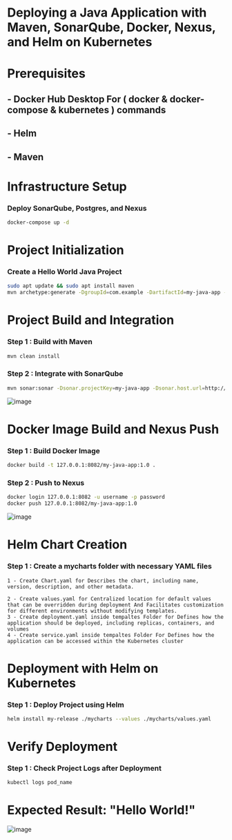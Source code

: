 # Deploying a Java Application with Maven, SonarQube, Docker, Nexus, and Helm on Kubernetes

# Prerequisites

## - Docker Hub Desktop For ( docker & docker-compose & kubernetes ) commands
## - Helm
## - Maven

# Infrastructure Setup

### Deploy SonarQube, Postgres, and Nexus

```bash
docker-compose up -d
```

# Project Initialization

### Create a Hello World Java Project

```bash
sudo apt update && sudo apt install maven
mvn archetype:generate -DgroupId=com.example -DartifactId=my-java-app -DarchetypeArtifactId=maven-archetype-quickstart -DinteractiveMode=false
```

# Project Build and Integration

### Step 1 : Build with Maven

```bash
mvn clean install
```

### Step 2 : Integrate with SonarQube

```bash
mvn sonar:sonar -Dsonar.projectKey=my-java-app -Dsonar.host.url=http://127.0.0.1:9000 -Dsonar.login=token
```
![image](https://github.com/amrashraf-web/Maven_Demo_Task_1/assets/82893114/f49283e1-83ab-48ca-97b0-bca16b0ddb41)


# Docker Image Build and Nexus Push

### Step 1 : Build Docker Image

```bash
docker build -t 127.0.0.1:8082/my-java-app:1.0 .
```

### Step 2 : Push to Nexus

```bash
docker login 127.0.0.1:8082 -u username -p password
docker push 127.0.0.1:8082/my-java-app:1.0
```

![image](https://github.com/amrashraf-web/Maven_Demo_Task_1/assets/82893114/412ba87d-133d-4e29-aedb-49fe4e0bc5b0)



# Helm Chart Creation

### Step 1 : Create a mycharts folder with necessary YAML files

    1 - Create Chart.yaml for Describes the chart, including name, version, description, and other metadata.
    
    2 - Create values.yaml for Centralized location for default values that can be overridden during deployment And Facilitates customization for different environments without modifying templates.
    3 - Create deployment.yaml inside tempaltes Folder for Defines how the application should be deployed, including replicas, containers, and volumes
    4 - Create service.yaml inside tempaltes Folder For Defines how the application can be accessed within the Kubernetes cluster


# Deployment with Helm on Kubernetes

### Step 1 : Deploy Project using Helm

```bash
helm install my-release ./mycharts --values ./mycharts/values.yaml
```

# Verify Deployment

### Step 1 : Check Project Logs after Deployment

```bash
kubectl logs pod_name
```

# Expected Result: "Hello World!"


![image](https://github.com/amrashraf-web/Maven_Demo_Task_1/assets/82893114/27237ddb-6936-4967-a7ba-84c7c9760fb6)












